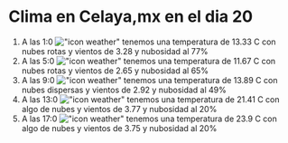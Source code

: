 # Clima en Celaya,mx en el dia 20

1. A las 1:0 !["icon weather"](http://openweathermap.org/img/w/04n.png) tenemos una temperatura de 13.33 C con nubes rotas y  vientos de 3.28 y nubosidad al 77%
1. A las 5:0 !["icon weather"](http://openweathermap.org/img/w/04n.png) tenemos una temperatura de 11.67 C con nubes rotas y  vientos de 2.65 y nubosidad al 65%
1. A las 9:0 !["icon weather"](http://openweathermap.org/img/w/03d.png) tenemos una temperatura de 13.89 C con nubes dispersas y  vientos de 2.92 y nubosidad al 49%
1. A las 13:0 !["icon weather"](http://openweathermap.org/img/w/02d.png) tenemos una temperatura de 21.41 C con algo de nubes y  vientos de 3.77 y nubosidad al 20%
1. A las 17:0 !["icon weather"](http://openweathermap.org/img/w/02d.png) tenemos una temperatura de 23.9 C con algo de nubes y  vientos de 3.75 y nubosidad al 20%
